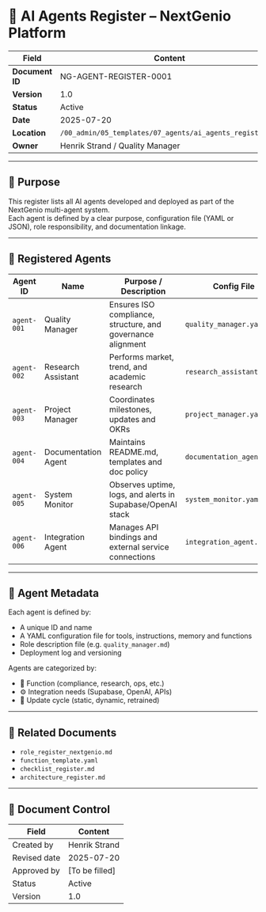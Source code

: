 # 🤖 AI Agents Register – NextGenio Platform

| Field            | Content                                                     |
|------------------|--------------------------------------------------------------|
| **Document ID**  | NG-AGENT-REGISTER-0001                                       |
| **Version**      | 1.0                                                          |
| **Status**       | Active                                                       |
| **Date**         | 2025-07-20                                                   |
| **Location**     | `/00_admin/05_templates/07_agents/ai_agents_register.md`             |
| **Owner**        | Henrik Strand / Quality Manager                              |

---

## 🎯 Purpose

This register lists all AI agents developed and deployed as part of the NextGenio multi-agent system.  
Each agent is defined by a clear purpose, configuration file (YAML or JSON), role responsibility, and documentation linkage.

---

## 🧠 Registered Agents

| Agent ID          | Name                | Purpose / Description | Config File |
|-------------------|---------------------|------------------------|-------------|
| `agent-001`       | Quality Manager     | Ensures ISO compliance, structure, and governance alignment | `quality_manager.yaml` |
| `agent-002`       | Research Assistant  | Performs market, trend, and academic research | `research_assistant.yaml` |
| `agent-003`       | Project Manager     | Coordinates milestones, updates and OKRs | `project_manager.yaml` |
| `agent-004`       | Documentation Agent | Maintains README.md, templates and doc policy | `documentation_agent.yaml` |
| `agent-005`       | System Monitor      | Observes uptime, logs, and alerts in Supabase/OpenAI stack | `system_monitor.yaml` |
| `agent-006`       | Integration Agent   | Manages API bindings and external service connections | `integration_agent.yaml` |

---

## 🧾 Agent Metadata

Each agent is defined by:
- A unique ID and name
- A YAML configuration file for tools, instructions, memory and functions
- Role description file (e.g. `quality_manager.md`)
- Deployment log and versioning

Agents are categorized by:
- 🎯 Function (compliance, research, ops, etc.)
- ⚙️ Integration needs (Supabase, OpenAI, APIs)
- 🔁 Update cycle (static, dynamic, retrained)

---

## 📎 Related Documents

- `role_register_nextgenio.md`
- `function_template.yaml`
- `checklist_register.md`
- `architecture_register.md`

---

## 📄 Document Control

| Field           | Content                |
|-----------------|------------------------|
| Created by      | Henrik Strand          |
| Revised date    | 2025-07-20             |
| Approved by     | [To be filled]         |
| Status          | Active                 |
| Version         | 1.0                    |
